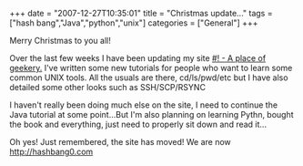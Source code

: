 +++
date = "2007-12-27T10:35:01"
title = "Christmas update..."
tags = ["hash bang","Java","python","unix"]
categories = ["General"]
+++

Merry Christmas to you all!

Over the last few weeks I have been updating my site [\#! - A place of geekery.][1] I've written some new tutorials for people who want to learn some common UNIX tools. All the usuals are there, cd/ls/pwd/etc but I have also detailed some other looks such as SSH/SCP/RSYNC

I haven't really been doing much else on the site, I need to continue the Java tutorial at some point...But I'm also planning on learning Pythn, bought the book and everything, just need to properly sit down and read it...

Oh yes! Just remembered, the site has moved! We are now <http://hashbang0.com>

  [1]: http://users.aber.ac.uk/bil6
